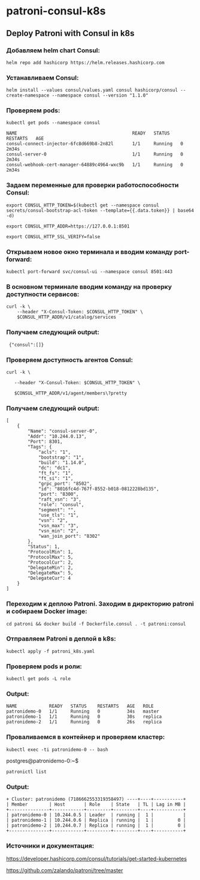 # patroni-consul-k8s
## Deploy Patroni with Consul in k8s

### Добавляем helm chart Consul:
```
helm repo add hashicorp https://helm.releases.hashicorp.com
```
### Устанавливаем Consul:
```
helm install --values consul/values.yaml consul hashicorp/consul --create-namespace --namespace consul --version "1.1.0"
```
### Проверяем pods:
```
kubectl get pods --namespace consul
```
```
NAME                                           READY   STATUS    RESTARTS   AGE
consul-connect-injector-6fc8d669b8-2n82l       1/1     Running   0          2m34s
consul-server-0                                1/1     Running   0          2m34s
consul-webhook-cert-manager-64889c4964-wxc9b   1/1     Running   0          2m34s
```
### Задаем переменные для проверки работоспособности Consul:
```
export CONSUL_HTTP_TOKEN=$(kubectl get --namespace consul secrets/consul-bootstrap-acl-token --template={{.data.token}} | base64 -d)

export CONSUL_HTTP_ADDR=https://127.0.0.1:8501

export CONSUL_HTTP_SSL_VERIFY=false
```
### Открываем новое окно терминала и вводим команду port-forward: 
```
kubectl port-forward svc/consul-ui --namespace consul 8501:443
```
### В основном терминале вводим команду на проверку доступности сервисов:
```
curl -k \
    --header "X-Consul-Token: $CONSUL_HTTP_TOKEN" \
    $CONSUL_HTTP_ADDR/v1/catalog/services
```
### Получаем следующий output: 
```
 {"consul":[]}
```
### Проверяем доступность агентов Consul:
```
curl -k \

   --header "X-Consul-Token: $CONSUL_HTTP_TOKEN" \

   $CONSUL_HTTP_ADDR/v1/agent/members\?pretty
```
### Получаем следующий output:
```
[
    {
        "Name": "consul-server-0",
        "Addr": "10.244.0.13",
        "Port": 8301,
        "Tags": {
            "acls": "1",
            "bootstrap": "1",
            "build": "1.14.0",
            "dc": "dc1",
            "ft_fs": "1",
            "ft_si": "1",
            "grpc_port": "8502",
            "id": "8016fc4d-767f-8552-b018-0812228bd135",
            "port": "8300",
            "raft_vsn": "3",
            "role": "consul",
            "segment": "",
            "use_tls": "1",
            "vsn": "2",
            "vsn_max": "3",
            "vsn_min": "2",
            "wan_join_port": "8302"
        },
        "Status": 1,
        "ProtocolMin": 1,
        "ProtocolMax": 5,
        "ProtocolCur": 2,
        "DelegateMin": 2,
        "DelegateMax": 5,
        "DelegateCur": 4
    }
]
```
### Переходим к деплою Patroni. Заходим в директорию patroni и собираем Docker image:
```
cd patroni && docker build -f Dockerfile.consul . -t patroni:consul
```
### Отправляем Patroni в деплой в k8s:
```
kubectl apply -f patroni_k8s.yaml
```
### Проверяем pods и роли:
```
kubectl get pods -L role
```
### Output: 
    NAME            READY   STATUS    RESTARTS   AGE   ROLE
    patronidemo-0   1/1     Running   0          34s   master
    patronidemo-1   1/1     Running   0          30s   replica
    patronidemo-2   1/1     Running   0          26s   replica

### Проваливаемся в контейнер и проверяем кластер:
```
kubectl exec -ti patronidemo-0 -- bash
```
postgres@patronidemo-0:~$ 
```
patronictl list
```
### Output: 
    + Cluster: patronidemo (7186662553319358497) ----+----+-----------+
    | Member        | Host       | Role    | State   | TL | Lag in MB |
    +---------------+------------+---------+---------+----+-----------+
    | patronidemo-0 | 10.244.0.5 | Leader  | running |  1 |           |
    | patronidemo-1 | 10.244.0.6 | Replica | running |  1 |         0 |
    | patronidemo-2 | 10.244.0.7 | Replica | running |  1 |         0 |
    +---------------+------------+---------+---------+----+-----------+
   
 ### Источники и документация:
 https://developer.hashicorp.com/consul/tutorials/get-started-kubernetes
 
 https://github.com/zalando/patroni/tree/master


